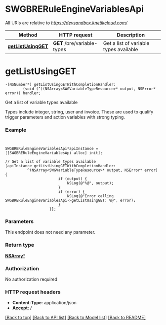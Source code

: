# SWGBRERuleEngineVariablesApi

All URIs are relative to *https://devsandbox.knetikcloud.com/*

Method | HTTP request | Description
------------- | ------------- | -------------
[**getListUsingGET**](SWGBRERuleEngineVariablesApi.md#getlistusingget) | **GET** /bre/variable-types | Get a list of variable types available


# **getListUsingGET**
```objc
-(NSNumber*) getListUsingGETWithCompletionHandler: 
        (void (^)(NSArray<SWGVariableTypeResource>* output, NSError* error)) handler;
```

Get a list of variable types available

Types include integer, string, user and invoice. These are used to qualify trigger parameters and action variables with strong typing.

### Example 
```objc


SWGBRERuleEngineVariablesApi*apiInstance = [[SWGBRERuleEngineVariablesApi alloc] init];

// Get a list of variable types available
[apiInstance getListUsingGETWithCompletionHandler: 
          ^(NSArray<SWGVariableTypeResource>* output, NSError* error) {
                        if (output) {
                            NSLog(@"%@", output);
                        }
                        if (error) {
                            NSLog(@"Error calling SWGBRERuleEngineVariablesApi->getListUsingGET: %@", error);
                        }
                    }];
```

### Parameters
This endpoint does not need any parameter.

### Return type

[**NSArray<SWGVariableTypeResource>***](SWGVariableTypeResource.md)

### Authorization

No authorization required

### HTTP request headers

 - **Content-Type**: application/json
 - **Accept**: */*

[[Back to top]](#) [[Back to API list]](../README.md#documentation-for-api-endpoints) [[Back to Model list]](../README.md#documentation-for-models) [[Back to README]](../README.md)

